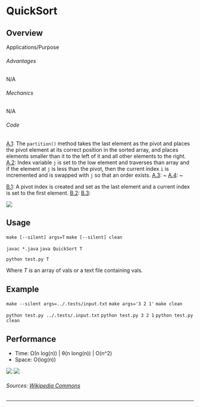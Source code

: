 # QuickSort

Overview
---
Applications/Purpose

###### Advantages
N/A

###### Mechanics
N/A

###### Code
[A.1](): The `partition()` method takes the last element as the pivot and places the 
pivot element at its correct position in the sorted array, and places elements 
smaller than it to the left of it and all other elements to the right.
[A.2](): Index variable `j` is set to the low element and traverses than array and 
if the element at `j` is less than the pivot, then the current index `i` is 
incremented and is swapped with `j` so that an order exists.
[A.3](): ~
[A.4](): ~

[B.1](): A pivot index is created and set as the last element and a current 
index is set to the first element.
[B.2]():
[B.3]():

![][1]

Usage
---
`make [--silent] args=T`
`make [--silent] clean`

`javac *.java`
`java QuickSort T`

`python test.py T`

Where _T_ is an array of vals or a text file containing vals. 


Example
---
`make --silent args=../.tests/input.txt`
`make args='3 2 1'`
`make clean`

`python test.py ../.tests/.input.txt`
`python test.py 3 2 1`
`python test.py clean`


Performance
---
* Time: Ω(n log(n)) | θ(n long(n)) | O(n^2)
* Space: O(log(n))

![][2]
![][3]

###### Sources: [Wikipedia Commons](https://commons.wikimedia.org/wiki/Main_Page)

--------------------------------------------------------------------------------
[1]: ./.res/img1.gif
[2]: ./.res/img2.png
[3]: ./.res/img3.gif
